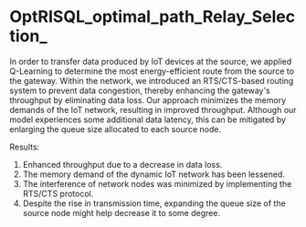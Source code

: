 # OptRISQL_optimal_path_Relay_Selection_

In order to transfer data produced by IoT devices at the source, we applied Q-Learning to determine the most energy-efficient route from the source to the gateway. Within the network, we introduced an RTS/CTS-based routing system to prevent data congestion, thereby enhancing the gateway's throughput by eliminating data loss. Our approach minimizes the memory demands of the IoT network, resulting in improved throughput. Although our model experiences some additional data latency, this can be mitigated by enlarging the queue size allocated to each source node.

Results:

1. Enhanced throughput due to a decrease in data loss.
2. The memory demand of the dynamic IoT network has been lessened.
3. The interference of network nodes was minimized by implementing the RTS/CTS protocol.
4. Despite the rise in transmission time, expanding the queue size of the source node might help decrease it to some degree.
